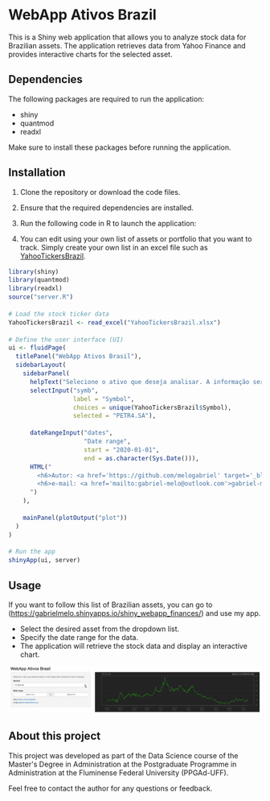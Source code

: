 # WebApp Ativos Brazil

This is a Shiny web application that allows you to analyze stock data for Brazilian assets. The application retrieves data from Yahoo Finance and provides interactive charts for the selected asset.

## Dependencies

The following packages are required to run the application:

- shiny
- quantmod
- readxl

Make sure to install these packages before running the application.

## Installation

1. Clone the repository or download the code files.

2. Ensure that the required dependencies are installed.

3. Run the following code in R to launch the application:

4. You can edit using your own list of assets or portfolio that you want to track. Simply create your own list in an excel file such as [YahooTickersBrazil](YahooTickersBrazil.xlsx).

```R
library(shiny)
library(quantmod)
library(readxl)
source("server.R")

# Load the stock ticker data
YahooTickersBrazil <- read_excel("YahooTickersBrazil.xlsx")

# Define the user interface (UI)
ui <- fluidPage(
  titlePanel("WebApp Ativos Brasil"),
  sidebarLayout(
    sidebarPanel(
      helpText("Selecione o ativo que deseja analisar. A informação será coletada do Yahoo Finanças."),
      selectInput("symb", 
                  label = "Symbol", 
                  choices = unique(YahooTickersBrazil$Symbol),
                  selected = "PETR4.SA"),
      
      dateRangeInput("dates",
                     "Date range",
                     start = "2020-01-01",
                     end = as.character(Sys.Date())),
      HTML("
        <h6>Autor: <a href='https://github.com/melogabriel' target='_blank'>github.com/melogabriel</a></h6>
        <h6>e-mail: <a href='mailto:gabriel-melo@outlook.com'>gabriel-melo@outlook.com</a></h6>
      ")
    ),
    
    mainPanel(plotOutput("plot"))
  )
)

# Run the app
shinyApp(ui, server)
```

## Usage

If you want to follow this list of Brazilian assets, you can go to (https://gabrielmelo.shinyapps.io/shiny_webapp_finances/) and use my app.

- Select the desired asset from the dropdown list.
- Specify the date range for the data.
- The application will retrieve the stock data and display an interactive chart.

![](webapp_ativos_brazil.gif)

## About this project 

This project was developed as part of the Data Science course of the Master's Degree in Administration at the Postgraduate Programme in Administration at the Fluminense Federal University (PPGAd-UFF).

Feel free to contact the author for any questions or feedback.
